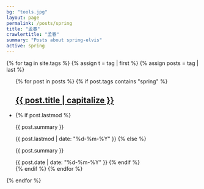 ```yaml
---
bg: "tools.jpg"
layout: page
permalink: /posts/spring
title: "孟春"
crawlertitle: "孟春"
summary: "Posts about spring-elvis"
active: spring
---
```


{% for tag in site.tags %}
  {% assign t = tag | first %}
  {% assign posts = tag | last %}

  <ul class="year">
    {% for post in posts %}
      {% if post.tags contains "spring" %}
        <h2 class="category-key" id="{{ post.title | downcase }}"><a href="{{ post.url | relative_url}}">{{ post.title | capitalize }}</a></h2>
        <li>
          {% if post.lastmod %}
            <p>{{ post.summary }}</p>
            <span class="date">{{ post.lastmod | date: "%d-%m-%Y"  }}</span>
          {% else %}
            <p>{{ post.summary }}</p>
            <span class="date">{{ post.date | date: "%d-%m-%Y"  }}</span>
          {% endif %}  
        </li>
      {% endif %}
    {% endfor %}
  </ul>

{% endfor %}
